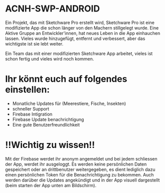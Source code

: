 # ACNH-SWP-ANDROID
Ein Projekt, das mit Sketchware Pro erstellt wird, Sketchware Pro ist eine modifizierte App die schon länger von den Machern stillgelegt wurde. Eine Aktive Gruppe an Entwickler'innen, hat neues Leben in die App einhauchen lassen. Vieles wurde hinzugefügt, entfernt und verbessert, aber das wichtigste ist sie lebt weiter.

Ein Team das mit einer modifizierten Sketchware App arbeitet, vieles ist schon fertig und vieles wird noch kommen.


# Ihr könnt euch auf folgendes einstellen:
- Monatliche Updates für (Meerestiere, Fische, Insekten)
- schneller Support
- Firebase Intigration
- Firebase Update benachrichtigung 
- Eine gute Benutzerfreundlichkeit

# !!Wichtig zu wissen!!

Mit der Firebase werdet ihr anonym angemeldet und bei jedem schliessen der App, werdet ihr ausgeloggt. Es werden keine persönlichen Daten gespeichert oder an drittbenutzer weitergegeben, es dient lediglich dazu einen persönlichen Token für die Benachrichtigung zu bekommen.
Auch werden darüber die Updates angekündigt und in der App visuell dargestellt (beim starten der App unten am Bildschirm). 
